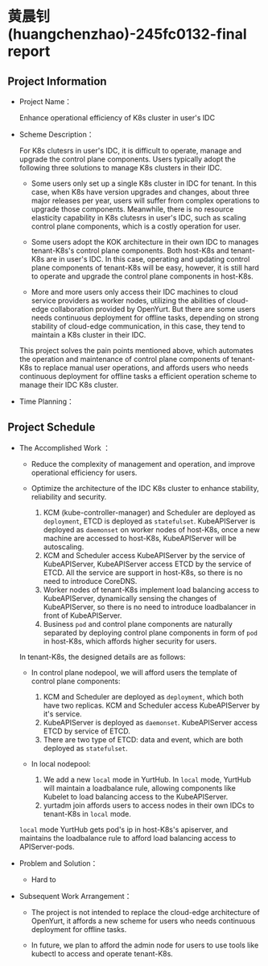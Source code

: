 # 黄晨钊 (huangchenzhao)-245fc0132-final report

## Project Information
- Project Name：

  Enhance operational efficiency of K8s cluster in user's IDC

- Scheme Description：
  
  For K8s clutesrs in user's IDC, it is difficult to operate, manage and upgrade the control plane components. Users typically adopt the following three solutions to manage K8s clusters in their IDC. 

  - Some users only set up a single K8s cluster in IDC for tenant. In this case, when K8s have version upgrades and changes, about three major releases per year, users will suffer from complex operations to upgrade those components. Meanwhile, there is no resource elasticity capability in K8s clutesrs in user's IDC, such as scaling control plane components, which is a costly operation for user.

  - Some users adopt the KOK architecture in their own IDC to manages tenant-K8s's control plane components. Both host-K8s and tenant-K8s are in user's IDC. In this case, operating and updating control plane components of tenant-K8s will be easy, however, it is still hard to operate and upgrade the control plane components in host-K8s.

  - More and more users only access their IDC machines to cloud service providers as worker nodes, utilizing the abilities of cloud-edge collaboration provided by OpenYurt. But there are some users needs continuous deployment for offline tasks, depending on strong stability of cloud-edge communication, in this case, they tend to maintain a K8s cluster in their IDC.

  This project solves the pain points mentioned above, which automates the operation and maintenance of control plane components of tenant-K8s to replace manual user operations, and affords users who needs continuous deployment for offline tasks a efficient operation scheme to manage their IDC K8s cluster.

- Time Planning：


## Project Schedule

- The Accomplished Work ：

  - Reduce the complexity of management and operation, and improve operational efficiency for users.

  - Optimize the architecture of the IDC K8s cluster to enhance stability, reliability and security.
    1. KCM (kube-controller-manager) and Scheduler are deployed as `deployment`, ETCD is deployed as `statefulset`. KubeAPIServer is deployed as `daemonset` on worker nodes of host-K8s, once a new machine are accessed to host-K8s, KubeAPIServer will be autoscaling.
    2. KCM and Scheduler access KubeAPIServer by the service of KubeAPIServer, KubeAPIServer access ETCD by the service of ETCD. All the service are support in host-K8s, so there is no need to introduce CoreDNS.
    3. Worker nodes of tenant-K8s implement load balancing access to KubeAPIServer, dynamically sensing the changes of KubeAPIServer, so there is no need to introduce loadbalancer in front of KubeAPIServer.
    4. Business `pod` and control plane components are naturally separated by deploying control plane components in form of `pod` in host-K8s, which affords higher security for users.

  In tenant-K8s, the designed details are as follows:
  - In control plane nodepool, we will afford users the template of control plane components:
    1. KCM and Scheduler are deployed as `deployment`, which both have two replicas. KCM and Scheduler access KubeAPIServer by it's service.
    2. KubeAPIServer is deployed as `daemonset`. KubeAPIServer access ETCD by service of ETCD.
    3. There are two type of ETCD: data and event, which are both deployed as `statefulset`.

  - In local nodepool:
    1. We add a new `local` mode in YurtHub. In `local` mode, YurtHub will maintain a loadbalance rule, allowing components like Kubelet to load balancing access to the KubeAPIServer.
    2. yurtadm join affords users to access nodes in their own IDCs to tenant-K8s in `local` mode.

  `local` mode YurtHub gets pod's ip in host-K8s's apiserver, and maintains the loadbalance rule to afford load balancing access to APIServer-pods.

- Problem and Solution：
  - Hard to 


- Subsequent Work Arrangement：

  - The project is not intended to replace the cloud-edge architecture of OpenYurt, it affords a new scheme for users who needs continuous deployment for offline tasks.

  - In future, we plan to afford the admin node for users to use tools like kubectl to access and operate tenant-K8s.